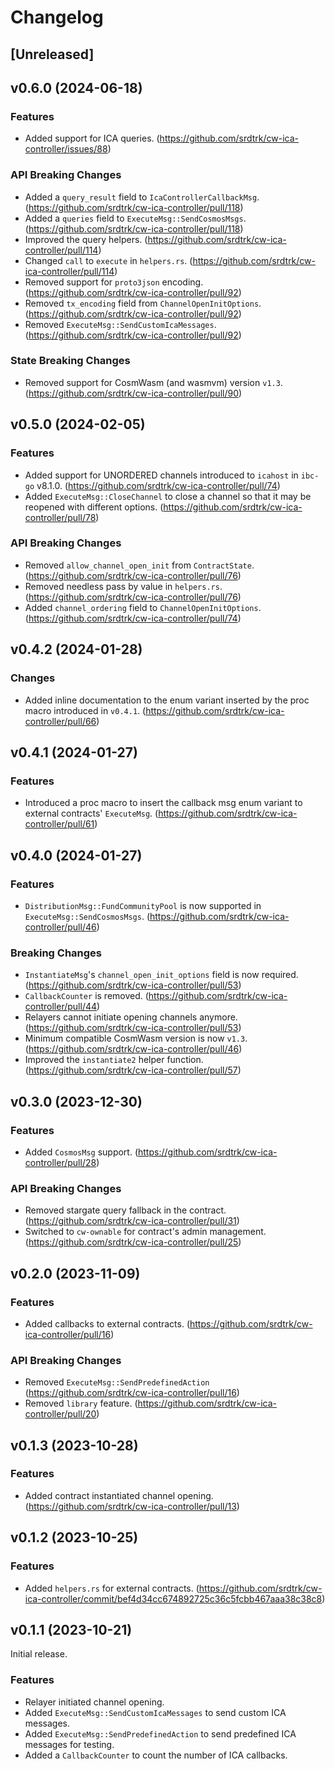 # Changelog

## [Unreleased]

## v0.6.0 (2024-06-18)

### Features

- Added support for ICA queries. (https://github.com/srdtrk/cw-ica-controller/issues/88)

### API Breaking Changes

- Added a `query_result` field to `IcaControllerCallbackMsg`. (https://github.com/srdtrk/cw-ica-controller/pull/118)
- Added a `queries` field to `ExecuteMsg::SendCosmosMsgs`. (https://github.com/srdtrk/cw-ica-controller/pull/118)
- Improved the query helpers. (https://github.com/srdtrk/cw-ica-controller/pull/114)
- Changed `call` to `execute` in `helpers.rs`. (https://github.com/srdtrk/cw-ica-controller/pull/114)
- Removed support for `proto3json` encoding. (https://github.com/srdtrk/cw-ica-controller/pull/92)
- Removed `tx_encoding` field from `ChannelOpenInitOptions`. (https://github.com/srdtrk/cw-ica-controller/pull/92)
- Removed `ExecuteMsg::SendCustomIcaMessages`. (https://github.com/srdtrk/cw-ica-controller/pull/92)

### State Breaking Changes

- Removed support for CosmWasm (and wasmvm) version `v1.3`. (https://github.com/srdtrk/cw-ica-controller/pull/90)

## v0.5.0 (2024-02-05)

### Features

- Added support for UNORDERED channels introduced to `icahost` in `ibc-go` v8.1.0. (https://github.com/srdtrk/cw-ica-controller/pull/74)
- Added `ExecuteMsg::CloseChannel` to close a channel so that it may be reopened with different options. (https://github.com/srdtrk/cw-ica-controller/pull/78)

### API Breaking Changes

- Removed `allow_channel_open_init` from `ContractState`. (https://github.com/srdtrk/cw-ica-controller/pull/76)
- Removed needless pass by value in `helpers.rs`. (https://github.com/srdtrk/cw-ica-controller/pull/76)
- Added `channel_ordering` field to `ChannelOpenInitOptions`. (https://github.com/srdtrk/cw-ica-controller/pull/74)

## v0.4.2 (2024-01-28)

### Changes

- Added inline documentation to the enum variant inserted by the proc macro introduced in `v0.4.1`. (https://github.com/srdtrk/cw-ica-controller/pull/66)

## v0.4.1 (2024-01-27)

### Features

- Introduced a proc macro to insert the callback msg enum variant to external contracts' `ExecuteMsg`. (https://github.com/srdtrk/cw-ica-controller/pull/61)

## v0.4.0 (2024-01-27)

### Features

- `DistributionMsg::FundCommunityPool` is now supported in `ExecuteMsg::SendCosmosMsgs`. (https://github.com/srdtrk/cw-ica-controller/pull/46)

### Breaking Changes

- `InstantiateMsg`'s `channel_open_init_options` field is now required. (https://github.com/srdtrk/cw-ica-controller/pull/53)
- `CallbackCounter` is removed. (https://github.com/srdtrk/cw-ica-controller/pull/44)
- Relayers cannot initiate opening channels anymore. (https://github.com/srdtrk/cw-ica-controller/pull/53)
- Minimum compatible CosmWasm version is now `v1.3`. (https://github.com/srdtrk/cw-ica-controller/pull/46)
- Improved the `instantiate2` helper function. (https://github.com/srdtrk/cw-ica-controller/pull/57)

## v0.3.0 (2023-12-30)

### Features

- Added `CosmosMsg` support. (https://github.com/srdtrk/cw-ica-controller/pull/28)

### API Breaking Changes

- Removed stargate query fallback in the contract. (https://github.com/srdtrk/cw-ica-controller/pull/31)
- Switched to `cw-ownable` for contract's admin management. (https://github.com/srdtrk/cw-ica-controller/pull/25)

## v0.2.0 (2023-11-09)

### Features

- Added callbacks to external contracts. (https://github.com/srdtrk/cw-ica-controller/pull/16)

### API Breaking Changes

- Removed `ExecuteMsg::SendPredefinedAction` (https://github.com/srdtrk/cw-ica-controller/pull/16)
- Removed `library` feature. (https://github.com/srdtrk/cw-ica-controller/pull/20)

## v0.1.3 (2023-10-28)

### Features

- Added contract instantiated channel opening. (https://github.com/srdtrk/cw-ica-controller/pull/13)

## v0.1.2 (2023-10-25)

### Features

- Added `helpers.rs` for external contracts. (https://github.com/srdtrk/cw-ica-controller/commit/bef4d34cc674892725c36c5fcbb467aaa38c38c8)

## v0.1.1 (2023-10-21)

Initial release.

### Features

- Relayer initiated channel opening.
- Added `ExecuteMsg::SendCustomIcaMessages` to send custom ICA messages.
- Added `ExecuteMsg::SendPredefinedAction` to send predefined ICA messages for testing.
- Added a `CallbackCounter` to count the number of ICA callbacks.
